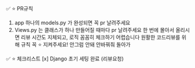 :white_check_mark: :star: PR규칙
1. app 하나의 models.py 가 완성되면 꼭 pr 날려주세요
2. Views.py
는 클래스가 하나 만들어질 때마다 pr 날려주세요
한 번에 몰아서 올리시면 리뷰 시간도 지체되고, 로직 꼼꼼히 체크하기 어렵습니다
원활한 코드리뷰를 위해 규칙 꼭 :star: 지켜주세요! 안그럼 안돼 안바꿔줘 돌아가

:white_check_mark: :star: 체크리스트
[x] Django 초기 세팅 완료 (리뷰요청)
